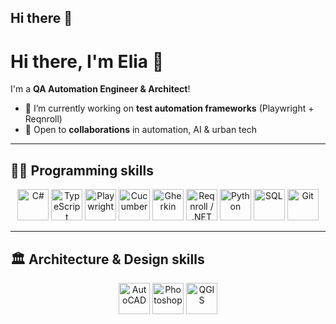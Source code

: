 ## Hi there 👋

# Hi there, I'm Elia 👋  

I'm a **QA Automation Engineer & Architect**!  

- 🔭 I’m currently working on **test automation frameworks** (Playwright + Reqnroll)  
- 👯 Open to **collaborations** in automation, AI & urban tech  

---

## 👩‍💻 Programming skills  

<p align="center">
  <img src="https://cdn.jsdelivr.net/gh/devicons/devicon/icons/csharp/csharp-original.svg" alt="C#" width="50" height="50"/>
  <img src="https://cdn.jsdelivr.net/gh/devicons/devicon/icons/typescript/typescript-original.svg" alt="TypeScript" width="50" height="50"/>
  <img src="https://playwright.dev/img/playwright-logo.svg" alt="Playwright" width="50" height="50"/>
  <img src="https://static.cucumber.io/images/cucumber-open/cucumber-logo.svg" alt="Cucumber" width="50" height="50"/>
  <img src="https://gherkin.io/img/gherkin.png" alt="Gherkin" width="50" height="50"/>
  <img src="https://upload.wikimedia.org/wikipedia/commons/0/0e/Microsoft_.NET_logo.svg" alt="Reqnroll / .NET" width="50" height="50"/>
  <img src="https://cdn.jsdelivr.net/gh/devicons/devicon/icons/python/python-original.svg" alt="Python" width="50" height="50"/>
  <img src="https://cdn.jsdelivr.net/gh/devicons/devicon/icons/mysql/mysql-original.svg" alt="SQL" width="50" height="50"/>
  <img src="https://cdn.jsdelivr.net/gh/devicons/devicon/icons/git/git-original.svg" alt="Git" width="50" height="50"/>
</p>  

---

## 🏛️ Architecture & Design skills  

<p align="center">
  <img src="https://img.icons8.com/color/512/autocad.png" alt="AutoCAD" width="50" height="50"/>
  <img src="https://cdn.jsdelivr.net/gh/devicons/devicon/icons/photoshop/photoshop-plain.svg" alt="Photoshop" width="50" height="50"/>
  <img src="https://upload.wikimedia.org/wikipedia/commons/6/68/QGIS_logo.svg" alt="QGIS" width="50" height="50"/>
</p>
